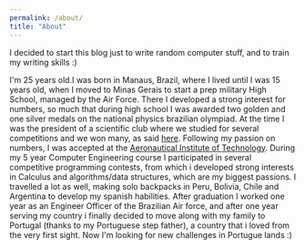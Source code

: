 ```yaml
---
permalink: /about/
title: "About"
---
```


I decided to start this blog just to write random computer stuff, and to train my writing skills :) 

I'm 25 years old.I was born in Manaus, Brazil, where I lived until I was 15 years old, when I moved to Minas Gerais to start a prep military High School, managed by the Air Force. There I developed a strong interest for numbers, so much that during high school I was awarded two golden and one silver medals on the national physics brazilian olympiad. At the time I was the president of a scientific club where we studied for several competitions and we won many, as said [here](https://www.fab.mil.br/noticias/imprime/17403/). Following my passion on numbers, I was accepted at the [Aeronautical Institute of Technology](https://en.wikipedia.org/wiki/Instituto_Tecnológico_de_Aeronáutica). During my 5 year Computer Engineering course I participated in several competitive programming contests, from which i developed strong interests in Calculus and algorithms/data structures, which are my biggest passions. I travelled a lot as well, making solo backpacks in Peru, Bolivia, Chile and Argentina to develop my spanish habilities. After graduation I worked one year as an Engineer Officer of the Brazilian Air force, and after one year serving my country i finally decided to move along with my family to Portugal (thanks to my Portuguese step father), a country that i loved from the very first sight. Now I'm looking for new challenges in Portugue lands :)
